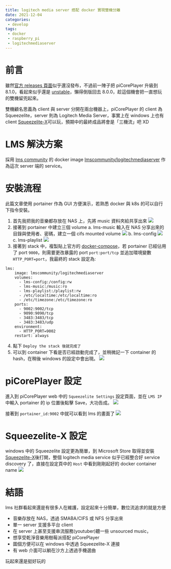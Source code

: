 ```yaml
---
title: logitech media server 搭配 docker 實現雙機分離
date: 2021-12-04
categories:
 - develop
tags:
 - docker
 - raspberry_pi
 - logitechmediaserver
---
```


# 前言

雖然[官方 releases 頁面](https://docs.picoreplayer.org/releases/)似乎還沒發布，不過前一陣子把 piCorePlayer 升級到 8.1.0，看起來似乎還是 [unstable](https://forums.slimdevices.com/showthread.php?113353-Players-don-t-play-!-After-upgrading-8-0-1-to-8-1-0)，懶得倒版回去 8.0.0，趁這個機會把一直想玩的雙機留兜起來。

雙機顧名思義為 client 與 server 分開在兩台機器上，piCorePlayer 的 client 為 Squeezelite，server 則為 Logitech Media Server，事實上在 windows 上也有 client [Squeezelite-X](https://www.microsoft.com/zh-tw/p/squeezelite-x/9pbhmtnp9037)可以玩，預期中的最終成品將會是「三機流」吧 XD

# LMS 解決方案

採用 [lms community](https://hub.docker.com/u/lmscommunity) 的 docker image [lmscommunity/logitechmediaserver](https://hub.docker.com/r/lmscommunity/logitechmediaserver) 作為這次 server 端的 service。

# 安裝流程

此篇文章使用 portainer 作為 GUI 方便演示，若熟悉 docker 與 k8s 的可以自行下指令安裝。

1. 首先我把我的音樂都存放在 NAS 上，先將 music 資料夾給共享出來
![](images/chrome_eeCPLxdAc7.png)
2. 接著到 portainer 中建立三個 volume
  a. lms-music
    輸入在 NAS 分享出來的目錄與使用者、密碼，建立一個 cifs mounted volume
    ![](images/chrome_ldBeP6Fxh9.png)
  b. lms-config
    ![](images/chrome_OWW2NmHnVl.png)
  c. lms-playlist
    ![](images/chrome_yfoLywNeFT.png)
3. 接著到 stack 中，複製貼上官方的 [docker-compose](https://hub.docker.com/r/lmscommunity/logitechmediaserver)，若 portainer 已經佔用了 port `9000`，則需要更改暴露的 port `port:port/tcp` 並追加環境變數 `HTTP_PORT=port`，我最終的 stack 設定為:
  ```
  lms:
      image: lmscommunity/logitechmediaserver
      volumes:
        - lms-config:/config:rw
        - lms-music:/music:ro
        - lms-playlist:/playlist:rw
        - /etc/localtime:/etc/localtime:ro
        - /etc/timezone:/etc/timezone:ro
      ports:
        - 9002:9002/tcp
        - 9090:9090/tcp
        - 3483:3483/tcp
        - 3483:3483/udp
      environment:
        - HTTP_PORT=9002
      restart: always
  ```
4. 點下 `Deploy the stack 後就完成了`
5. 可以到 container 下看是否已經啟動完成了，並稍微記一下 container 的 hash，在稍後 windows 的設定中會出現。
  ![](images/chrome_mGOfrPb43k.png)

# piCorePlayer 設定

進入到 piCorePlayer web 中的 `Squeezelite Settings` 設定頁面，並在 `LMS IP` 中輸入 portainer 的 ip 位置後點擊 Save，大功告成。
![](images/chrome_YFvgpVIpxs.png)


接著到 `portainer_id:9002` 中就可以看到 lms 的畫面了
![](images/chrome_F6GCYbCZdw.png)

# Squeezelite-X 設定

windows 中的 Squeezelite 設定更為簡單，到 Microsoft Store 取得並安裝 [Squeezelite-X](https://www.microsoft.com/zh-tw/p/squeezelite-x/9pbhmtnp9037)後打開，整個 logitech media service 似乎已經整合好 service discovery 了，直接在設定頁中的 `Host` 中看到剛剛起好的 docker container name
![](images/SqueezeliteX_xjgIPyJ4B9.png)

# 結語

lms 社群看起來還是有很多人在維護，設定起來十分簡單，數位流追求的就是方便
- 音樂存放在 NAS，透過 SMABA/CIFS 或 NFS 分享出來
- 單一 server 支援多平台 client
- 在 server 上甚至支援串流服務(youtuber)聽一些 unsourced music，
- 想享受乾淨音樂用樹莓派搭配 piCorePlayer
- 圖個方便可以在 windows 中透過 Squeezelite-X 連接
- 有 web 介面可以躺在沙方上透過手機選曲

玩起來還是挺好玩的
